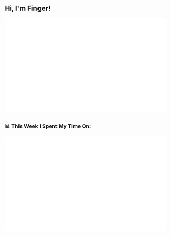 <h2> Hi, I'm Finger!</h2>

<img align="right" src="https://raw.githubusercontent.com/spianmo/github-stats/master/generated/overview.svg#gh-light-mode-only">

<!-- <img align="right" height="160em" src="https://github-readme-stats-eight-theta.vercel.app/api/top-langs/?username=spianmo&layout=compact&langs_count=8&theme=algolia"/>	 -->
	
```go
package main

type Me struct {
	Name   string
	Job    string
	Code   string
	Skills string
}

func main() {
	me := &Me{
		Name:   "Finger",
		Job:    "Client-side Engineer",
		Code:   "Java and C++ and Others",
		Skills: "Android Security NLP ^o^",
	}
	_ = me
}
```


<h3>📊 This Week I Spent My Time On:</h3>
<img align='right' src="https://raw.githubusercontent.com/spianmo/github-stats/master/generated/languages.svg#gh-light-mode-only">

<!--START_SECTION:waka-->

```txt
Java                   11 hrs 12 mins  █████████░░░░░░░░░░░░░░░░   36.50 %
Kotlin                 10 hrs 43 mins  ████████▓░░░░░░░░░░░░░░░░   34.96 %
XML                    2 hrs 13 mins   █▓░░░░░░░░░░░░░░░░░░░░░░░   07.26 %
Groovy                 1 hr 26 mins    █▒░░░░░░░░░░░░░░░░░░░░░░░   04.70 %
Properties             1 hr 20 mins    █░░░░░░░░░░░░░░░░░░░░░░░░   04.37 %
```

<!--END_SECTION:waka-->
